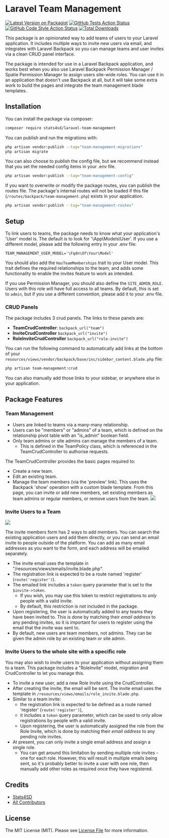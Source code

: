 # Laravel Team Management

[![Latest Version on Packagist](https://img.shields.io/packagist/v/stats4sd/laravel-team-management.svg?style=flat-square)](https://packagist.org/packages/stats4sd/laravel-team-management)
[![GitHub Tests Action Status](https://img.shields.io/github/workflow/status/stats4sd/laravel-team-management/run-tests?label=tests)](https://github.com/stats4sd/laravel-team-management/actions?query=workflow%3Arun-tests+branch%3Amain)
[![GitHub Code Style Action Status](https://img.shields.io/github/workflow/status/stats4sd/laravel-team-management/Fix%20PHP%20code%20style%20issues?label=code%20style)](https://github.com/stats4sd/laravel-team-management/actions?query=workflow%3A"Fix+PHP+code+style+issues"+branch%3Amain)
[![Total Downloads](https://img.shields.io/packagist/dt/stats4sd/laravel-team-management.svg?style=flat-square)](https://packagist.org/packages/stats4sd/laravel-team-management)

This package is an opinionated way to add teams of users to your Laravel application. It includes multiple ways to invite new users via email, and integrates with Laravel Backpack so you can manage teams and user invites via a clean CRUD panel interface.    

The package is intended for use in a Laravel Backpack application, and works best when you also use Laravel Backpack Permission Manager / Spatie Permission Manager to assign users site-wide roles. You can use it in an application that doesn't use Backpack at all, but it will take some extra work to build the pages and integrate the team management blade templates.

## Installation

You can install the package via composer:

```bash
composer require stats4sd/laravel-team-management
```

You can publish and run the migrations with:

```bash
php artisan vendor:publish --tag="team-management-migrations"
php artisan migrate
```

You can also choose to publish the config file, but we recommend instead that you set the needed config items in your .env file. 

```bash
php artisan vendor:publish --tag="team-management-config"
```
    
If you want to overwrite or modify the package routes, you can publish the routes file. The package's internal routes will not be loaded if this file (`/routes/backpack/team-management.php`) exists in your application.

```bash
php artisan vendor:publish --tag="team-management-routes"
```

## Setup

To link users to teams, the package needs to know what your application's 'User' model is. The default is to look for '\App\Models\User'. If you use a different model, please add the following entry in your .env file:

```
TEAM_MANAGEMENT_USER_MODEL='\Fqdn\Of\Your\Model'
``` 

You should also add the `HasTeamMemberships` trait to your User model. This trait defines the required relationships to the team, and adds some functionality to enable the invites feature to work as intended.

If you use Permission Manager, you should also define the `SITE_ADMIN_ROLE`. Users with this role will have full access to all teams. By default, this is set to `admin`, but if you use a different convention, please add it to your .env file.

### CRUD Panels
The package includes 3 crud panels. The links to these panels are:
 - **TeamCrudController**: `backpack_url("team")`
 - **InviteCrudController** `backpack_url("invite")`
 - **RoleInviteCrudController** `backpack_url("role-invite")`

You can run the following command to automatically add links at the bottom of your `resources/views/vendor/backpack/base/inc/sidebar_content.blade.php` file:

```bash
php artisan team-management:crud
```

You can also manually add those links to your sidebar, or anywhere else in your application.  

## Package Features

### Team Management

- Users are linked to teams via a many-many relationship. 
- Users can be "members" or "admins" of a team, which is defined on the relationship pivot table with an "is_admin" boolean field.
- Only team admins or site admins can manage the members of a team. 
  - This is defined in the TeamPolicy class, which is referenced in the TeamCrudController to authorise requests. 

The TeamCrudController provides the basic pages required to:
- Create a new team.
- Edit an existing team.
- Manage the team members (via the 'preview' link). This uses the Backpack 'show' operation with a custom blade template. From this page, you can invite or add new members, set existing members as team admins or regular members, or remove users from the team. 
![](https://github.com/stats4sd/laravel-team-management/assets/5711101/c0a6439b-cedb-49f7-8d1c-82762294f03a)


### Invite Users to a Team

![](https://github.com/stats4sd/laravel-team-management/assets/5711101/dc52bf90-b0c2-46c1-b651-bf6a7b6d83e6)


The invite members form has 2 ways to add members. You can search the existing application users and add them directly, or you can send an email invite to people outside of the platform. You can add as many email addresses as you want to the form, and each address will be emailed separately. 

- The invite email uses the template in "/resources/views/emails/invite.blade.php". 
- The registration link is expected to be a route named 'register' (`route('register')`).
- The emailed link includes a `token` query parameter that is set to the `$invite->token`. 
  - If you wish, you may use this token to restrict registrations to *only* people with a valid invite. 
  - By default, this restriction is not included in the package.
- Upon registering, the user is automatically added to any teams they have been invited to. This is done by matching their *email address* to any pending invites, so it is important for users to register using the email that the invite was sent to. 
- By default, new users are team members, not admins. They can be given the admin role by an existing team or site admin. 

### Invite Users to the whole site with a specific role

You may also wish to invite users to your application without assigning them to a team. This package includes a "RoleInvite" model, migration and CrudController to let you manage this. 

- To invite a new user, add a new Role Invite using the CrudController.
- After creating the invite, the email will be sent. The invite email uses the template in `/resources/views/emails/role_invite.blade.php`.
- Similar to a team invite: 
  - the registration link is expected to be defined as a route named 'register' (`route('register')`), 
  - it includes a `token` query parameter, which can be used to only allow registrations by people with a valid invite. 
  - Upon registering, the user is automatically assigned the role from the Role Invite, which is done by matching their *email address* to any pending role invites.
- At present, you can only invite a single email address and assign a single role. 
  - You can get around this limitation by sending multiple role invites - one for each role. However, this will result in multiple emails being sent, so it's probably better to invite a user with one role, then manually add other roles as required once they have registered. 


    
## Credits

- [Stats4SD](https://github.com/stats4sd)
- [All Contributors](../../contributors)

## License

The MIT License (MIT). Please see [License File](LICENSE.md) for more information.

